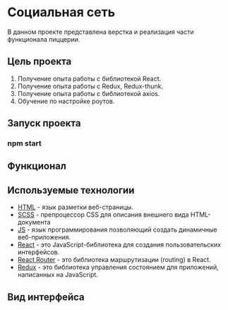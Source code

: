 # Социальная сеть

В данном проекте представлена верстка и реализация части функционала пиццерии.

## Цель проекта

1. Получение опыта работы с библиотекой React.
2. Получение опыта работы с Redux, Redux-thunk.
5. Получение опыта работы с библиотекой axios.
7. Обучение по настройке роутов.

## Запуск проекта

### npm start


## Функционал



## Используемые технологии

- [HTML](https://developer.mozilla.org/ru/docs/Learn/Getting_started_with_the_web/HTML_basics) - язык разметки веб-страницы.
- [SCSS](https://sass-scss.ru/) - препроцессор CSS для описания внешнего вида HTML-документа
- [JS](https://developer.mozilla.org/ru/docs/Learn/JavaScript/First_steps/What_is_JavaScript) - язык программирования позволяющий создать динамичные веб-приложения.
- [React](https://ru.reactjs.org/docs/getting-started.html) - это JavaScript-библиотека для создания пользовательских интерфейсов.
- [React Router](https://v5.reactrouter.com/web/guides/quick-start) - это библиотека маршрутизации (routing) в React.
- [Redux](https://redux.js.org/) - это библиотека управления состоянием для приложений, написанных на JavaScript.


## Вид интерфейса

